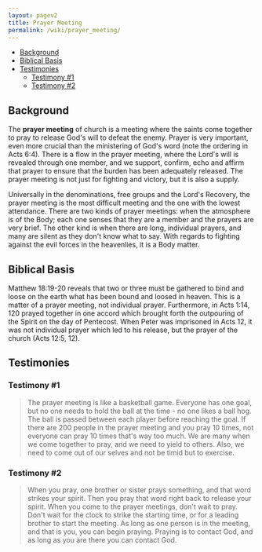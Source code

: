 ```yaml
---
layout: pagev2
title: Prayer Meeting
permalink: /wiki/prayer_meeting/
---
```

- [Background](#background)
- [Biblical Basis](#biblical-basis)
- [Testimonies](#testimonies)
  - [Testimony #1](#testimony-1)
  - [Testimony #2](#testimony-2)

## Background

The **prayer meeting** of church is a meeting where the saints come together to pray to release God's will to defeat the enemy. Prayer is very important, even more crucial than the ministering of God's word (note the ordering in Acts 6:4). There is a flow in the prayer meeting, where the Lord's will is revealed through one member, and we support, confirm, echo and affirm that prayer to ensure that the burden has been adequately released. The prayer meeting is not just for fighting and victory, but it is also a supply.

Universally in the denominations, free groups and the Lord's Recovery, the prayer meeting is the most difficult meeting and the one with the lowest attendance. There are two kinds of prayer meetings: when the atmosphere is of the Body; each one senses that they are a member and the prayers are very brief. The other kind is when there are long, individual prayers, and many are silent as they don't know what to say. With regards to fighting against the evil forces in the heavenlies, it is a Body matter.

## Biblical Basis

Matthew 18:19-20 reveals that two or three must be gathered to bind and loose on the earth what has been bound and loosed in heaven. This is a matter of a prayer meeting, not individual prayer. Furthermore, in Acts 1:14, 120 prayed together in one accord which brought forth the outpouring of the Spirit on the day of Pentecost. When Peter was imprisoned in Acts 12, it was not individual prayer which led to his release, but the prayer of the church (Acts 12:5, 12). 

## Testimonies

### Testimony #1

>The prayer meeting is like a basketball game. Everyone has one goal, but no one needs to hold the ball at the time - no one likes a ball hog. The ball is passed between each player before reaching the goal. If there are 200 people in the prayer meeting and you pray 10 times, not everyone can pray 10 times that's way too much. We are many when we come together to pray, and we need to yield to others. Also, we need to come out of our selves and not be timid but to exercise. 

### Testimony #2

>When you pray, one brother or sister prays something, and that word strikes your spirit. Then you pray that word right back to release your spirit. When you come to the prayer meetings, don't wait to pray. Don't wait for the clock to strike the starting time, or for a leading brother to start the meeting. As long as one person is in the meeting, and that is you, you can begin praying. Praying is to contact God, and as long as you are there you can contact God. 